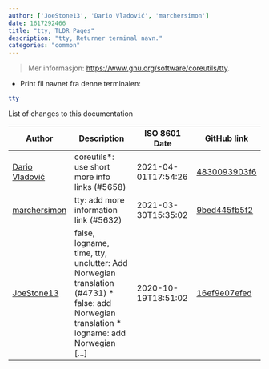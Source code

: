 ```yaml
---
author: ['JoeStone13', 'Dario Vladović', 'marchersimon']
date: 1617292466
title: "tty, TLDR Pages"
description: "tty, Returner terminal navn."
categories: "common"
---
```

> Mer informasjon: <https://www.gnu.org/software/coreutils/tty>.

- Print fil navnet fra denne terminalen:

```bash
tty
```
List of changes to this documentation


Author | Description | ISO 8601 Date | GitHub link
------|-----|-----|-----
[Dario Vladović](mailto:d.vladimyr@gmail.com) | coreutils*: use short more info links (#5658) | 2021-04-01T17:54:26 | [4830093903f6](https://github.com/tldr-pages/tldr/commit/4830093903f66ccf3ebbc2ecf477286e45edac59)
[marchersimon](mailto:50295997+marchersimon@users.noreply.github.com) | tty: add more information link (#5632) | 2021-03-30T15:35:02 | [9bed445fb5f2](https://github.com/tldr-pages/tldr/commit/9bed445fb5f2b3fa6fc2ecdfeb6d5d83f922c7c4)
[JoeStone13](mailto:jostein_97@hotmail.com) | false, logname, time, tty, unclutter: Add Norwegian translation (#4731) * false: add Norwegian translation * logname: add Norwegian [...] | 2020-10-19T18:51:02 | [16ef9e07efed](https://github.com/tldr-pages/tldr/commit/16ef9e07efeda6393c9f318d85b1f5733b2bef90)

